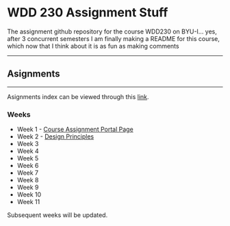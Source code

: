 # **WDD 230 Assignment Stuff**
The assignment github repository for the course WDD230 on BYU-I... yes, after 3 concurrent semesters I am finally making a README for this course, which now that I think about it is as fun as making comments

---

## Asignments
---

Asignments index can be viewed through this [link](https://aj-kazza.github.io/wdd230/).

### Weeks

- Week 1 - [Course Assignment Portal Page](https://aj-kazza.github.io/wdd230/index.html)
- Week 2 - [Design Principles](https://aj-kazza.github.io/wdd230/lesson2/design-principles.html)
- Week 3
- Week 4
- Week 5
- Week 6
- Week 7
- Week 8
- Week 9
- Week 10
- Week 11


Subsequent weeks will be updated.